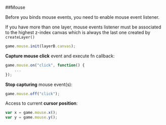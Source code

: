 ##Mouse

Before you binds mouse events, you need to enable mouse event listener.

If you have more than one layer, mouse events listener must be associated to the highest z-index canvas which is always the last one created by `createLayer()`

```javascript
game.mouse.init(layerB.canvas);
```

**Capture mouse click** event and execute fn callback:
    
```javascript
game.mouse.on("click", function() {
    ...
});
```
 
**Stop capturing** mouse event(s):

```javascript
game.mouse.off("click"); 
```

Access to current **cursor position**:
    
```javascript
var x = game.mouse.x();
var y = game.mouse.y();
```    